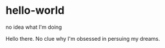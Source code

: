 # hello-world
no idea what I'm doing

Hello there. 
No clue why I'm obsessed in persuing my dreams.
